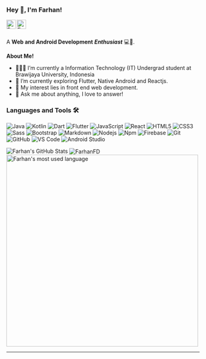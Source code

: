 <!--
**FarhanFDjabari/FarhanFDjabari** is a ✨ _special_ ✨ repository because its `README.md` (this file) appears on your GitHub profile.

Here are some ideas to get you started:

- 🔭 I’m currently working on ...
- 🌱 I’m currently learning ...
- 👯 I’m looking to collaborate on ...
- 🤔 I’m looking for help with ...
- 💬 Ask me about ...
- 📫 How to reach me: ...
- 😄 Pronouns: ...
- ⚡ Fun fact: ...
-->


<h3 title="greeting"> Hey 👋, I'm Farhan!</h3>

<a href="https://www.linkedin.com/in/farhanfdjabari">
  <img align="left" alt="Farhan's LinkedIn" width="24px" src="https://cdn.jsdelivr.net/npm/simple-icons@v3/icons/linkedin.svg" />
</a>
<a href="https://www.instagram.com/farhanfdjabari/">
  <img align="left" alt="Farhan's Instagram" width="24px" src="https://cdn.jsdelivr.net/npm/simple-icons@v3/icons/instagram.svg" />
</a>

<br />
<br />

A **Web and Android Development** ***Enthusiast*** 💻📱.


**About Me!**

- 👨🏽‍💻 I’m currently a Information Technology (IT) Undergrad student at Brawijaya University, Indonesia
- 🌱 I’m currently exploring Flutter, Native Android and Reactjs. 
- 🤔 My interest lies in front end web development.
- 💬 Ask me about anything, I love to answer!


### Languages and Tools 🛠 

![Java](http://img.shields.io/badge/-Java-5B4638?style=flat-square&logo=java&logoColor=ffffff)
![Kotlin](http://img.shields.io/badge/-Kotlin-blue?style=flat-square&logo=Kotlin&logoColor=ffffff)
![Dart](http://img.shields.io/badge/-Dart-9cf?style=flat-square&logo=dart&logoColor=000)
![Flutter](http://img.shields.io/badge/-Flutter-278ddb?style=flat-square&logo=flutter&logoColor=ffffff)
![JavaScript](https://img.shields.io/badge/-JavaScript-%23F7DF1C?style=flat-square&logo=javascript&logoColor=000000&labelColor=%23F7DF1C&color=%23FFCE5A)
![React](https://img.shields.io/badge/-React-61DAFB?style=flat-square&logo=react&logoColor=ffffff)
![HTML5](https://img.shields.io/badge/-HTML5-%23E44D27?style=flat-square&logo=html5&logoColor=ffffff)
![CSS3](https://img.shields.io/badge/-CSS3-%231572B6?style=flat-square&logo=css3)
![Sass](https://img.shields.io/badge/-Sass-%23CC6699?style=flat-square&logo=sass&logoColor=ffffff)
![Bootstrap](https://img.shields.io/badge/-Bootstrap-563D7C?style=flat-square&logo=Bootstrap)
![Markdown](https://img.shields.io/badge/-Markdown-000000?style=flat-square&logo=markdown)
![Nodejs](https://img.shields.io/badge/-Nodejs-339933?style=flat-square&logo=Node.js&logoColor=ffffff)
![Npm](https://img.shields.io/badge/-npm-CB3837?style=flat-square&logo=npm)
![Firebase](https://img.shields.io/badge/-Firebase-FFCA28?style=flat-square&logo=firebase&logoColor=ffffff)
![Git](https://img.shields.io/badge/-Git-%23F05032?style=flat-square&logo=git&logoColor=%23ffffff)
![GitHub](https://img.shields.io/badge/-GitHub-181717?style=flat-square&logo=github)
![VS Code](http://img.shields.io/badge/-VS%20Code-007ACC?style=flat-square&logo=visual-studio-code&logoColor=ffffff)
![Android Studio](http://img.shields.io/badge/-Android%20Studio-20bd67?style=flat-square&logo=android-studio&logoColor=ffffff)

<img src="https://github-readme-stats.vercel.app/api?username=FarhanFDjabari&show_icons=true&hide_border=true&count_private=true&theme=shades-of-purple&icon_color=fad000" alt="Farhan's GitHub Stats">
<img align="center" src="https://github-readme-streak-stats.herokuapp.com?user=FarhanFDjabari&count_private=true&theme=radical" alt="FarhanFD" />
<img align="center" width=500 src="https://github-readme-stats.vercel.app/api/top-langs/?username=FarhanFDjabari&count_private=true&theme=radical" alt="Farhan's most used language" />

----
